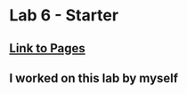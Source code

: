 # Lab 6 - Starter

## [Link to Pages](https://ryan-truong.github.io/Lab6_Starter/)

## I worked on this lab by myself